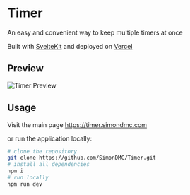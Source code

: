 # Timer

An easy and convenient way to keep multiple timers at once

Built with [SvelteKit](https://kit.svelte.dev) and deployed on [Vercel](https://vercel.com)

## Preview

![Timer Preview](https://simondmc.com/assets/imgs/covers/websites/timer-full.webp)

## Usage

Visit the main page https://timer.simondmc.com

or run the application locally:

```bash
# clone the repository
git clone https://github.com/SimonDMC/Timer.git
# install all dependencies
npm i
# run locally
npm run dev
```
